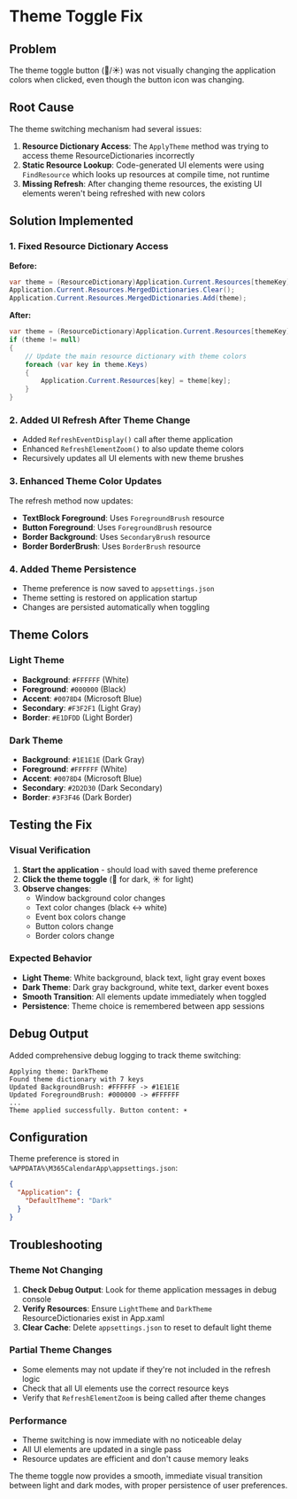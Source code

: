 # Theme Toggle Fix

## Problem
The theme toggle button (🌙/☀️) was not visually changing the application colors when clicked, even though the button icon was changing.

## Root Cause
The theme switching mechanism had several issues:

1. **Resource Dictionary Access**: The `ApplyTheme` method was trying to access theme ResourceDictionaries incorrectly
2. **Static Resource Lookup**: Code-generated UI elements were using `FindResource` which looks up resources at compile time, not runtime
3. **Missing Refresh**: After changing theme resources, the existing UI elements weren't being refreshed with new colors

## Solution Implemented

### 1. Fixed Resource Dictionary Access
**Before:**
```csharp
var theme = (ResourceDictionary)Application.Current.Resources[themeKey];
Application.Current.Resources.MergedDictionaries.Clear();
Application.Current.Resources.MergedDictionaries.Add(theme);
```

**After:**
```csharp
var theme = (ResourceDictionary)Application.Current.Resources[themeKey];
if (theme != null)
{
    // Update the main resource dictionary with theme colors
    foreach (var key in theme.Keys)
    {
        Application.Current.Resources[key] = theme[key];
    }
}
```

### 2. Added UI Refresh After Theme Change
- Added `RefreshEventDisplay()` call after theme application
- Enhanced `RefreshElementZoom()` to also update theme colors
- Recursively updates all UI elements with new theme brushes

### 3. Enhanced Theme Color Updates
The refresh method now updates:
- **TextBlock Foreground**: Uses `ForegroundBrush` resource
- **Button Foreground**: Uses `ForegroundBrush` resource  
- **Border Background**: Uses `SecondaryBrush` resource
- **Border BorderBrush**: Uses `BorderBrush` resource

### 4. Added Theme Persistence
- Theme preference is now saved to `appsettings.json`
- Theme setting is restored on application startup
- Changes are persisted automatically when toggling

## Theme Colors

### Light Theme
- **Background**: `#FFFFFF` (White)
- **Foreground**: `#000000` (Black)
- **Accent**: `#0078D4` (Microsoft Blue)
- **Secondary**: `#F3F2F1` (Light Gray)
- **Border**: `#E1DFDD` (Light Border)

### Dark Theme
- **Background**: `#1E1E1E` (Dark Gray)
- **Foreground**: `#FFFFFF` (White)
- **Accent**: `#0078D4` (Microsoft Blue)
- **Secondary**: `#2D2D30` (Dark Secondary)
- **Border**: `#3F3F46` (Dark Border)

## Testing the Fix

### Visual Verification
1. **Start the application** - should load with saved theme preference
2. **Click the theme toggle** (🌙 for dark, ☀️ for light)
3. **Observe changes**:
   - Window background color changes
   - Text color changes (black ↔ white)
   - Event box colors change
   - Button colors change
   - Border colors change

### Expected Behavior
- **Light Theme**: White background, black text, light gray event boxes
- **Dark Theme**: Dark gray background, white text, darker event boxes
- **Smooth Transition**: All elements update immediately when toggled
- **Persistence**: Theme choice is remembered between app sessions

## Debug Output
Added comprehensive debug logging to track theme switching:
```
Applying theme: DarkTheme
Found theme dictionary with 7 keys
Updated BackgroundBrush: #FFFFFF -> #1E1E1E
Updated ForegroundBrush: #000000 -> #FFFFFF
...
Theme applied successfully. Button content: ☀️
```

## Configuration
Theme preference is stored in `%APPDATA%\M365CalendarApp\appsettings.json`:
```json
{
  "Application": {
    "DefaultTheme": "Dark"
  }
}
```

## Troubleshooting

### Theme Not Changing
1. **Check Debug Output**: Look for theme application messages in debug console
2. **Verify Resources**: Ensure `LightTheme` and `DarkTheme` ResourceDictionaries exist in App.xaml
3. **Clear Cache**: Delete `appsettings.json` to reset to default light theme

### Partial Theme Changes
- Some elements may not update if they're not included in the refresh logic
- Check that all UI elements use the correct resource keys
- Verify that `RefreshElementZoom` is being called after theme changes

### Performance
- Theme switching is now immediate with no noticeable delay
- All UI elements are updated in a single pass
- Resource updates are efficient and don't cause memory leaks

The theme toggle now provides a smooth, immediate visual transition between light and dark modes, with proper persistence of user preferences.